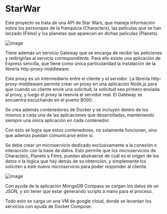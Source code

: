 # StarWar
Este proyecto se trata de una API de Star Wars, que maneja información sobre los personajes de la franquicia (Characters), las películas que se han lanzado (Films) y los planetas que aparecen en dichas películas (Planets).


![image](https://github.com/hectordsol/StarWar/assets/95602009/b7bc4e08-0b4c-4d31-a756-6f131abdec8f)

Tiene además un servicio Gateway que se encarga de recibir las peticiones y redirigirlas al servicio correspondiente. Para ello existe una aplicación de Express sencilla, que tiene como única particularidad la instalación de la librería http-proxy-middleware.

Este proxy es un intermediario entre el cliente y el servidor. La librería http-proxy-middleware permite crear un proxy en una aplicación Node.js para que cuando un cliente envíe una solicitud, la solicitud sea primero enviada al proxy, y luego el proxy la reenvía al servidor real. El Gateway se encuentra escuchando en el puerto 8000.

Se crea además contenedores de Docker y se incluyen dentro de los mismos a cada una de las aplicaciones que desarrolladas, manteniendo siempre una única aplicación en cada contenedor. 

Con esto se logra que estos contenedores, no solamente funcionen, sino que además puedan comunicarse entre sí.

Se debe crear un microservicio dedicado exclusivamente a la conexión e interacción con la base de datos. Esto permite que los microservicios de Characters, Planets y Films, puedan abstraerse de cuál es el origen de los datos o la lógica que hay detrás de su obtención, y simplemente los soliciten a este nuevo microservicio para poder responder al cliente.

![image](https://github.com/hectordsol/StarWar/assets/95602009/ac014069-59a5-4bbd-bd6d-ba92bc486aa6)

Con ayuda de la aplicación MongoDB Compass se cargan los datos de un JSON, y sin tener que estar generando scripts a mano para el proceso.

Todo esto se carga un una VM de google cloud, donde se levantan los servicios con ayuda de Docker Compose. 
